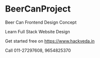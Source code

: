 # BeerCanProject
Beer Can Frontend Design Concept

Learn Full Stack Website Design

Get started free on https://www.hackveda.in

Call 011-27297608, 9654825370
